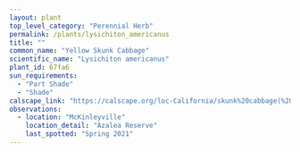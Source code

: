 ```yaml
---
layout: plant                                                              
top_level_category: "Perennial Herb"
permalink: /plants/lysichiton_americanus
title: ""
common_name: "Yellow Skunk Cabbage"
scientific_name: "Lysichiton americanus"
plant_id: 67fa6
sun_requirements:
  - "Part Shade"
  - "Shade"
calscape_link: "https://calscape.org/loc-California/skunk%20cabbage(%20)"
observations: 
  - location: "McKinleyville"
    location_detail: "Azalea Reserve"
    last_spotted: "Spring 2021"
---
```


